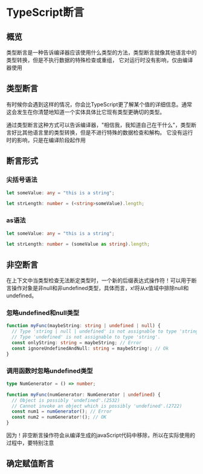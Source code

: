 # TypeScript断言
## 概览
类型断言是一种告诉编译器应该使用什么类型的方法，类型断言就像其他语言中的类型转换，但是不执行数据的特殊检查或重组，
它对运行时没有影响，仅由编译器使用
## 类型断言
有时候你会遇到这样的情况，你会比TypeScript更了解某个值的详细信息。通常这会发生在你清楚地知道一个实体具体比它现有类型更确切的类型。

通过类型断言这种方式可以告诉编译器，"相信我，我知道自己在干什么"，类型断言好比其他语言里的类型转换，但是不进行特殊的数据检查和解构。
它没有运行时的影响，只是在编译阶段起作用

## 断言形式
### 尖括号语法
```typescript
let someValue: any = "this is a string";

let strLength: number = (<string>someValue).length;
```
### as语法
```typescript
let someValue: any = "this is a string";

let strLength: number = (someValue as string).length;
```

## 非空断言
在上下文中当类型检查无法断定类型时，一个新的后缀表达式操作符！可以用于断言操作对象是非null和非undefined类型，具体而言，x!将从x值域中排除null和undefined。

### 忽略undefined和null类型
```typescript
function myFunc(maybeString: string | undefined | null) {
  // Type 'string | null | undefined' is not assignable to type 'string'.
  // Type 'undefined' is not assignable to type 'string'. 
  const onlyString: string = maybeString; // Error
  const ignoreUndefinedAndNull: string = maybeString!; // Ok
}
```
### 调用函数时忽略undefined类型
```typescript
type NumGenerator = () => number;

function myFunc(numGenerator: NumGenerator | undefined) {
  // Object is possibly 'undefined'.(2532)
  // Cannot invoke an object which is possibly 'undefined'.(2722)
  const num1 = numGenerator(); // Error
  const num2 = numGenerator!(); // OK
}
```
因为！非空断言操作符会从编译生成的javaScript代码中移除，所以在实际使用的过程中，要特别注意

## 确定赋值断言
